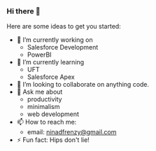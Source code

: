 ### Hi there 👋

<!--
**ninadfrenzy/ninadfrenzy** is a ✨ _special_ ✨ repository because its `README.md` (this file) appears on your GitHub profile.-->

Here are some ideas to get you started:

- 🔭 I’m currently working on
  - Salesforce Development
  - PowerBI
- 🌱 I’m currently learning
  - UFT
  - Salesforce Apex
- 👯 I’m looking to collaborate on anything code.
- 💬 Ask me about
  - productivity
  - minimalism
  - web development
- 📫 How to reach me:
  - email: ninadfrenzy@gmail.com
- ⚡ Fun fact: Hips don't lie!

